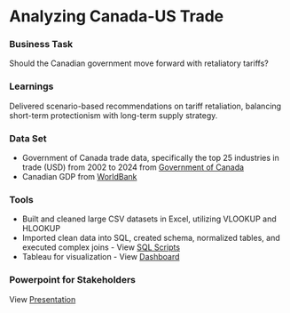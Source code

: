 # Analyzing Canada-US Trade

### Business Task 
Should the Canadian government move forward with retaliatory tariffs?

### Learnings
Delivered scenario-based recommendations on tariff retaliation, balancing short-term protectionism with long-term supply strategy.

### Data Set
- Government of Canada trade data, specifically the top 25 industries in trade (USD) from 2002 to 2024 from [Government of Canada](https://ised-isde.canada.ca/app/ixb/tdo/crtr.html?&productType=NAICS&lang=eng)
- Canadian GDP from [WorldBank](https://data.worldbank.org/indicator/NY.GDP.MKTP.CD?end=2023&locations=CA&start=2000&utm_source=chatgpt.com)

### Tools
- Built and cleaned large CSV datasets in Excel, utilizing VLOOKUP and HLOOKUP
- Imported clean data into SQL, created schema, normalized tables, and executed complex joins - View [SQL Scripts]( )
- Tableau for visualization - View [Dashboard]( )

### Powerpoint for Stakeholders
View [Presentation](https://github.com/francheska123/Canadian-US-trade-analysis/blob/main/Stakeholder-Presentation.pdf)
